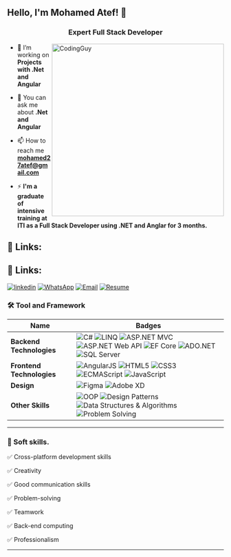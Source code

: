 
## Hello, I'm Mohamed Atef! 👋
<h3 align="center">Expert Full Stack Developer</h3>
<img align= "right" alt="CodingGuy" width="400" src="https://cdn.dribbble.com/users/1162077/screenshots/3848914/media/320984a9ca58b3c73274c9259ecf6de8.gif">


- 🔭 I’m working on **Projects with .Net and Angular**

- 💬 You can ask me about **.Net and Angular**

- 📫 How to reach me **mohamed27atef@gmail.com**

- ⚡ **I'm a graduate of intensive training at ITI as a Full Stack Developer using .NET and Anglar for 3 months.**
 
 ## 🔗 Links:
## 🔗 Links:
[![linkedin](https://img.shields.io/badge/linkedin-0A66C2?style=for-the-badge&logo=linkedin&logoColor=white)](https://www.linkedin.com/in/mohamed27atef/)
[![WhatsApp](https://img.shields.io/badge/WhatsApp-25D366?style=for-the-badge&logo=whatsapp&logoColor=white)](tel:+201000538301)
[![Email](https://img.shields.io/badge/email-1DA1F2?style=for-the-badge&logo=gmail&logoColor=white)](mailto:mohamed27atef@gmail.com)
[![Resume](https://img.shields.io/badge/Resume-1DA1F2?style=for-the-badge&logo=pdf&logoColor=white)](https://raw.githubusercontent.com/Mohamed27Atef/Mohamed27Atef/main/Mohamed%20Atef%20Mohamed.pdf)


### 🛠 Tool and Framework

Name | Badges
--- | --- 
**Backend Technologies**  | ![C#](https://img.shields.io/badge/C%23-239120?style=for-the-badge&logo=c-sharp&logoColor=white) ![LINQ](https://img.shields.io/badge/LINQ-800080?style=for-the-badge&logo=linq&logoColor=white) ![ASP.NET MVC](https://img.shields.io/badge/ASP.NET_MVC-5C2D91?style=for-the-badge&logo=.net&logoColor=white) ![ASP.NET Web API](https://img.shields.io/badge/ASP.NET-5C2D91?style=for-the-badge&logo=.net&logoColor=white) ![EF Core](https://img.shields.io/badge/EF_Core-5C2D91?style=for-the-badge&logo=.net&logoColor=white) ![ADO.NET](https://img.shields.io/badge/ADO.NET-5C2D91?style=for-the-badge&logo=.net&logoColor=white) ![SQL Server](https://img.shields.io/badge/SQL_Server-CC2927?style=for-the-badge&logo=microsoft-sql-server&logoColor=white)
**Frontend Technologies**  | ![AngularJS](https://img.shields.io/badge/AngularJS-E23237?style=for-the-badge&logo=angularjs&logoColor=white) ![HTML5](https://img.shields.io/badge/HTML5-E34F26?style=for-the-badge&logo=html5&logoColor=white) ![CSS3](https://img.shields.io/badge/CSS3-1572B6?style=for-the-badge&logo=css3&logoColor=white) ![ECMAScript](https://img.shields.io/badge/ECMAScript-F7DF1E?style=for-the-badge&logo=javascript&logoColor=black) ![JavaScript](https://img.shields.io/badge/JavaScript-F7DF1E?style=for-the-badge&logo=javascript&logoColor=black)
**Design**  |  ![Figma](https://img.shields.io/badge/figma-%23F24E1E.svg?style=for-the-badge&logo=figma&logoColor=white) ![Adobe XD](https://img.shields.io/badge/Adobe%20XD-470137?style=for-the-badge&logo=Adobe%20XD&logoColor=#FF61F6)
**Other Skills** | ![OOP](https://img.shields.io/badge/OOP-555555?style=for-the-badge) ![Design Patterns](https://img.shields.io/badge/Design_Patterns-555555?style=for-the-badge) ![Data Structures & Algorithms](https://img.shields.io/badge/Data_Structures_Algorithms-555555?style=for-the-badge) ![Problem Solving](https://img.shields.io/badge/Problem_Solving-555555?style=for-the-badge)
</p> 

<hr>

### 👔 Soft skills.

✅ Cross-platform development skills

✅ Creativity

✅ Good communication skills

✅ Problem-solving

✅ Teamwork

✅ Back-end computing

✅ Professionalism 

<hr>

<!--## ❤ Views and Followers.

<a href="https://github.com/Tolulope05/github-profile-views-counter">
    <img src="https://komarev.com/ghpvc/?username=Mohamed27Atef">
</a>
<a href="https://github.com/Mohamed27Atef?tab=followers"><img src="https://img.shields.io/github/followers/Mohamed27Atef?label=Followers&style=social" alt="GitHub Badge"></a>


 <br>
 
 ## Stats.
 <p><img align="center" src="https://github-readme-stats.vercel.app/api/top-langs/?username=Mohamed27Atef&layout=compact&theme=dark&hide_border=false" /></p>
<p>&nbsp;<img align="center" src="https://github-readme-stats.vercel.app/api?username=Mohamed27Atef&show_icons=true&locale=en&theme=onedark" alt="Mohamed27Atef" /></p>

<p><img align="center" src="https://github-readme-streak-stats.herokuapp.com/?user=Mohamed27Atef&theme=dark" alt="Mohamed27Atef" /></p>
<br/>
 <b>Note:</b> The top languages shown here is just a measure of what I have posted here on GitHub and not my actual skill level, Thank you.-->



<br/>
